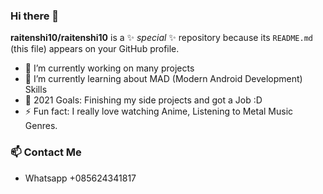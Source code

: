 ### Hi there 👋


**raitenshi10/raitenshi10** is a ✨ _special_ ✨ repository because its `README.md` (this file) appears on your GitHub profile.

- 🔭 I’m currently working on many projects
- 🌱 I’m currently learning about MAD (Modern Android Development) Skills
- 🥅 2021 Goals: Finishing my side projects and got a Job :D
- ⚡ Fun fact: I really love watching Anime, Listening to Metal Music Genres.

### 📫 Contact Me
- Whatsapp +085624341817
